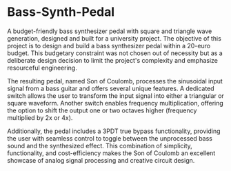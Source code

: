 # Bass-Synth-Pedal
A budget-friendly bass synthesizer pedal with square and triangle wave generation, designed and built for a university project. The objective of this project is to design and build a bass synthesizer pedal within a 20-euro budget. This budgetary constraint was not chosen out of necessity but as a deliberate design decision to limit the project's complexity and emphasize resourceful engineering.

The resulting pedal, named Son of Coulomb, processes the sinusoidal input signal from a bass guitar and offers several unique features. A dedicated switch allows the user to transform the input signal into either a triangular or square waveform. Another switch enables frequency multiplication, offering the option to shift the output one or two octaves higher (frequency multiplied by 2x or 4x).

Additionally, the pedal includes a 3PDT true bypass functionality, providing the user with seamless control to toggle between the unprocessed bass sound and the synthesized effect. This combination of simplicity, functionality, and cost-efficiency makes the Son of Coulomb an excellent showcase of analog signal processing and creative circuit design.

